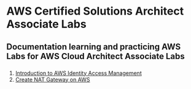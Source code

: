 # AWS Certified Solutions Architect Associate Labs
## Documentation learning and practicing AWS Labs for AWS Cloud Architect Associate Labs
### 
1. [Introduction to AWS Identity Access Management](IAM/IAM.md)
2. [Create NAT Gateway on AWS](NAT_Gateway/NAT_Gateway.md)
